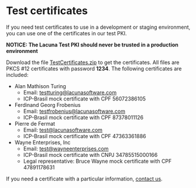 Test certificates
=================

If you need test certificates to use in a development or staging environment, you can
use one of the certificates in our test PKI.

**NOTICE: The Lacuna Test PKI should never be trusted in a production environment**

Download the file [TestCertificates.zip](TestCertificates.zip?raw=true) to get the certificates. All files are PKCS #12 certificates with password **1234**. The following certificates are included:

* Alan Mathison Turing
    * Email: testturing@lacunasoftware.com
    * ICP-Brasil mock certificate with CPF 56072386105
* Ferdinand Georg Frobenius
    * Email: testfrobenius@lacunasoftware.com
    * ICP-Brasil mock certificate with CPF 87378011126
* Pierre de Fermat
    * Email: test@lacunasoftware.com
    * ICP-Brasil mock certificate with CPF 47363361886
* Wayne Enterprises, Inc 
	* Email: test@wayneenterprises.com
    * ICP-Brasil mock certificate with CNPJ 34785515000166	
	* Legal representative: Bruce Wayne mock certificate with CPF 47891178631

If you need a certificate with a particular information, [contact us](http://support.lacunasoftware.com/).
